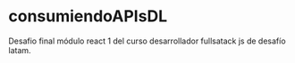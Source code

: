 # consumiendoAPIsDL
Desafio final módulo react 1 del curso desarrollador fullsatack js  de desafío latam.
